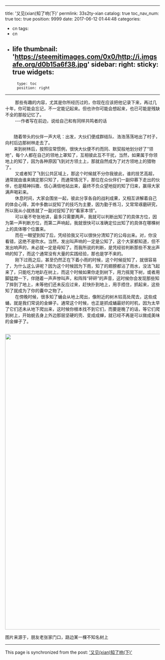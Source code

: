 
---
title: '又见(xian)知了响(下)'
permlink: 33s2ty-xian
catalog: true
toc_nav_num: true
toc: true
position: 9999
date: 2017-06-12 01:44:48
categories:
- cn
tags:
- cn
- life
thumbnail: 'https://steemitimages.com/0x0/http://i.imgsafe.org/d0b15a6f38.jpg'
sidebar:
    right:
        sticky: true
widgets:
    -
        type: toc
        position: right
---


<html>
<p>&nbsp;　　那些有趣的内容，尤其是你所经历过的，你现在应该把他记录下来，再过几十年，你可能会忘记，不一定能记起来。但也许你可能会想起来，也已可能是残缺不全的那般记忆了。<br>
&nbsp;　　---作者写在前边，说给自己和有同样共鸣者的话<br>
&nbsp;</p>
<p>　　随着带头的伙伴一声大吼：出发，大伙们便成群结队、浩浩荡荡地出了村子，向村后边那树林走去了。<br>
　　来到树林后，按照往常惯例，很快大伙便不约而同、默契般地划分好了“领地”，每个人都在自己的领地上罩知了，互相彼此互不干扰，当然，如果属于你领地上的知了，因为各种原因飞到对方领土上，那就自然成为了对方领地上的猎物了。<br>
&nbsp;　　又或者知了飞到公共区域上，那这个时候就不分你我彼此，谁的技艺高超，通常就由谁来搞定那只知了，而通常情况下，那位在众伙伴们一副仰慕下走出的伙伴，也是精神抖擞、信心满倍地站出来，最终不负众望地捉的知了归来，赢得大家满声喝彩来。<br>
&nbsp;　　休息时间，大家会围坐一起，彼此分享各自的战利成果，又相互讲解着自己的体会心得，其中多数以捉知了的技巧为主要，因为勤于练习，又常常琢磨研究，所以我从小就练就了一副对捉知了的“看家本领”。<br>
&nbsp;　　可以毫不夸张地讲，最多只需要两声，我就可以判断出知了的具体方位，因为第一声判断方位，而第二声响起，我就很快可以准确定位出知了的具体在哪棵树上的具体哪个位置来。<br>
&nbsp;　　而在一眼望到知了后，凭经验我又可以很快分清知了的公母出来。对，你没看错，这绝不是吹水。当然，发出叫声响的一定是公知了，这个大家都知道，但不发出响声的，未必就一定是母知了。而我所说的判断，是凭经验判断那些不发出声响的知了，而这个通常没有大量的实践经验，那也是学不来的。<br>
&nbsp;　　刚下过雨之后，甚至仍然正在下着小雨的时候，这个时候捉知了，就很容易了，为什么这么讲呢？因为这个时候因为下雨，知了的翅膀都沾了雨水，没法飞起来了，只能吃力地趴在树上，而这个时候如果你走到树下，用力摇晃下树，或者用脚猛蹬一下，伴随着一声声惨叫声，和阵阵“砰砰”的声音，这时候你会发现那些知了摔到了地上，未等他们还未反应过来，赶快扑到地上，用手捂住，抓起来，这些知了就成为了你的囊中之物了。<br>
&nbsp;　　在傍晚时候，很多知了蛹会从地上爬出，像附近的树木较高处爬去，这些成蛹，就是我们常说的金蝉子。通常这个时候，也正是抓成蛹最好的时机，因为太早了它们还未从地下爬出来，这时候你根本找不到它们，而要是晚了的话，等它们爬到树上，开始蜕去身上外边那层坚硬的壳、变成成蝉，就已经不再是可以做成美味的金蝉子了。<br>
&nbsp;</p>
<p><img src="https://steemitimages.com/0x0/http://i.imgsafe.org/d0b15a6f38.jpg" width="1280" height="960"/></p>
<p>图片来源于，朋友老张家门口，路边某一棵不知名树上</p>
</html>

- - -

This page is synchronized from the post: ['又见(xian)知了响(下)'](https://steemit.com/@rivalhw/33s2ty-xian)
